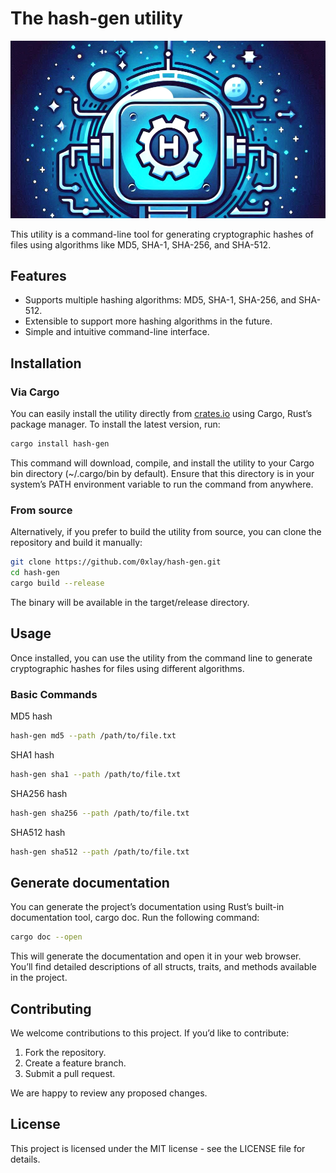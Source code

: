 # The hash-gen utility
![](.github/assets/header.png)

This utility is a command-line tool for generating cryptographic hashes of files using algorithms like MD5, SHA-1, SHA-256, and SHA-512.

## Features

- Supports multiple hashing algorithms: MD5, SHA-1, SHA-256, and SHA-512.
- Extensible to support more hashing algorithms in the future.
- Simple and intuitive command-line interface.

## Installation

### Via Cargo

You can easily install the utility directly from [crates.io](https://crates.io) using Cargo, Rust’s package manager. To install the latest version, run:
```bash
cargo install hash-gen
```
This command will download, compile, and install the utility to your Cargo bin directory (~/.cargo/bin by default). Ensure that this directory is in your system’s PATH environment variable to run the command from anywhere.

### From source

Alternatively, if you prefer to build the utility from source, you can clone the repository and build it manually:
```bash
git clone https://github.com/0xlay/hash-gen.git
cd hash-gen
cargo build --release
```
The binary will be available in the target/release directory.

## Usage
Once installed, you can use the utility from the command line to generate cryptographic hashes for files using different algorithms.

### Basic Commands

MD5 hash
```bash
hash-gen md5 --path /path/to/file.txt
```
SHA1 hash
```bash
hash-gen sha1 --path /path/to/file.txt
```
SHA256 hash
```bash
hash-gen sha256 --path /path/to/file.txt
```
SHA512 hash
```bash
hash-gen sha512 --path /path/to/file.txt
```

## Generate documentation
You can generate the project’s documentation using Rust’s built-in documentation tool, cargo doc. Run the following command:
```bash
cargo doc --open
```
This will generate the documentation and open it in your web browser. You’ll find detailed descriptions of all structs, traits, and methods available in the project.

## Contributing

We welcome contributions to this project. If you’d like to contribute:
1. Fork the repository.
2. Create a feature branch.
3. Submit a pull request.

We are happy to review any proposed changes.

## License

This project is licensed under the MIT license - see the LICENSE file for details.
